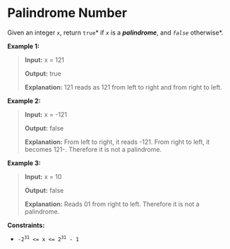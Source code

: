 # Palindrome Number

Given an integer <code>x</code>, return <code>true</code>* if *<code>x</code>* is a *<span data-keyword="palindrome-integer">***palindrome***</span>*, and *<code>false</code>* otherwise*.


**Example 1:**
>
> **Input:** x = 121
>
> **Output:** true
>
> **Explanation:** 121 reads as 121 from left to right and from right to left.

**Example 2:**
>
> **Input:** x = -121
>
> **Output:** false
>
> **Explanation:** From left to right, it reads -121. From right to left, it becomes 121-. Therefore it is not a palindrome.

**Example 3:**
>
> **Input:** x = 10
>
> **Output:** false
>
> **Explanation:** Reads 01 from right to left. Therefore it is not a palindrome.


**Constraints:**

- <code>-2<sup>31</sup>&nbsp;&lt;= x &lt;= 2<sup>31</sup>&nbsp;- 1</code>

